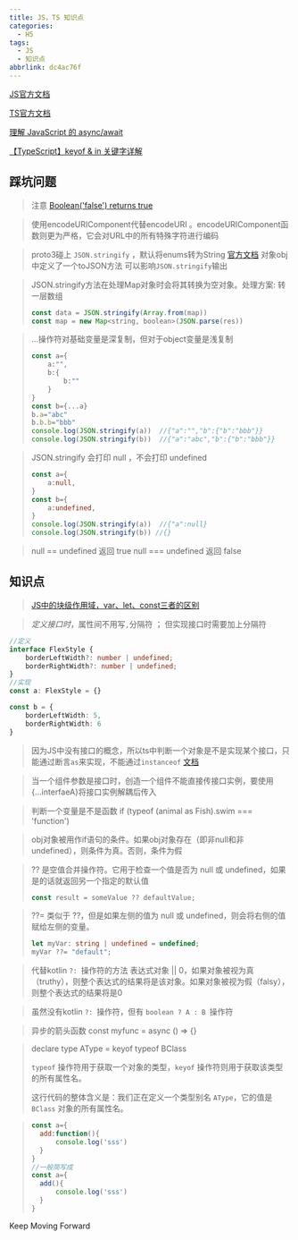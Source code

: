 ```yaml
---
title: JS，TS 知识点
categories:
  - H5
tags:
  - JS
  - 知识点
abbrlink: dc4ac76f
---
```




[JS官方文档](https://developer.mozilla.org/zh-CN/docs/Web/JavaScript/Reference/Global_Objects)

[TS官方文档]()

[理解 JavaScript 的 async/await](https://segmentfault.com/a/1190000007535316)

[【TypeScript】keyof & in 关键字详解](https://juejin.cn/post/7105778922851139598)



<!-- more -->

## 踩坑问题

> 注意 [Boolean('false') returns true](https://stackoverflow.com/questions/56977500/booleanfalse-returns-true)

> 使用encodeURIComponent代替encodeURI 。encodeURIComponent函数则更为严格，它会对URL中的所有特殊字符进行编码 

> proto3碰上 `JSON.stringify` ，默认将enums转为String [官方文档](https://protobuf.dev/programming-guides/proto3/#json)    对象obj中定义了一个toJSON方法 可以影响`JSON.stringify`输出

> JSON.stringify方法在处理Map对象时会将其转换为空对象。处理方案:  转一层数组
>
> ```javascript
> const data = JSON.stringify(Array.from(map))
> const map = new Map<string, boolean>(JSON.parse(res))
> ```

> ...操作符对基础变量是深复制，但对于object变量是浅复制
>
> ```typescript
> const a={
>     a:"",
>     b:{
>         b:""
>     }
> }
> const b={...a}
> b.a="abc"
> b.b.b="bbb"
> console.log(JSON.stringify(a))  //{"a":"","b":{"b":"bbb"}}
> console.log(JSON.stringify(b))  //{"a":"abc","b":{"b":"bbb"}}
> ```

> JSON.stringify 会打印 null ，不会打印 undefined
>
> ```typescript
> const a={
>     a:null,
> }
> const b={
>     a:undefined,
> }
> console.log(JSON.stringify(a))  //{"a":null}
> console.log(JSON.stringify(b)) //{}
> ```

> null ==  undefined 返回 true             null === undefined 返回 false



## 知识点

> [JS中的块级作用域，var、let、const三者的区别](https://cloud.tencent.com/developer/article/1940775)

> *定义接口时*，属性间不用写` , `分隔符   ； 但实现接口时需要加上分隔符

```typescript
//定义
interface FlexStyle {
    borderLeftWidth?: number | undefined;
    borderRightWidth?: number | undefined;
}
//实现
const a: FlexStyle = {}

const b = {
    borderLeftWidth: 5,
    borderRightWidth: 6
}
```

> 因为JS中没有接口的概念，所以ts中判断一个对象是不是实现某个接口，只能通过断言` as `来实现，不能通过` instanceof `   [文档](https://ts.xcatliu.com/basics/type-assertion.html#%E5%B0%86%E4%B8%80%E4%B8%AA%E8%81%94%E5%90%88%E7%B1%BB%E5%9E%8B%E6%96%AD%E8%A8%80%E4%B8%BA%E5%85%B6%E4%B8%AD%E4%B8%80%E4%B8%AA%E7%B1%BB%E5%9E%8B)

> 当一个组件参数是接口时，创造一个组件不能直接传接口实例，要使用{...interfaeA}将接口实例解耦后传入

> 判断一个变量是不是函数     if (typeof (animal as Fish).swim === 'function')

> obj对象被用作if语句的条件。如果obj对象存在（即非null和非undefined），则条件为真。否则，条件为假

>  ?? 是空值合并操作符。它用于检查一个值是否为 null 或 undefined，如果是的话就返回另一个指定的默认值 
>
> ```typescript
> const result = someValue ?? defaultValue;
> ```

>  ??= 类似于 ??，但是如果左侧的值为 null 或 undefined，则会将右侧的值赋给左侧的变量。
>
> ```typescript
> let myVar: string | undefined = undefined;
> myVar ??= "default";
> ```

> 代替kotlin `?: `操作符的方法   表达式对象 || 0，如果对象被视为真（truthy），则整个表达式的结果将是该对象。如果对象被视为假（falsy），则整个表达式的结果将是0

> 虽然没有kotlin `?: `操作符，但有 `boolean ? A : B `操作符

> 异步的箭头函数 const myfunc  = async () => {}

> declare type AType = keyof typeof BClass 
>
> `typeof` 操作符用于获取一个对象的类型，`keyof` 操作符则用于获取该类型的所有属性名。  
>
> 这行代码的整体含义是：我们正在定义一个类型别名 `AType`，它的值是 `BClass` 对象的所有属性名。

> ```javascript
> const a={
>   add:function(){
>   	console.log('sss')
>   }
> }
> //一般简写成
> const a={
>   add(){
>   	console.log('sss')
>   }
> }
> ```





Keep Moving Forward

